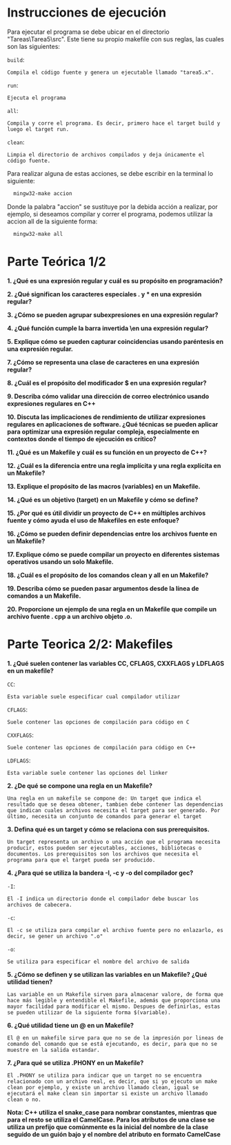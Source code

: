 # Instrucciones de ejecución
Para ejecutar el programa se debe ubicar en el directorio "Tareas\Tarea5\src\". Este tiene su propio makefile con sus reglas, las cuales son las siguientes:

`build`:

    Compila el código fuente y genera un ejecutable llamado "tarea5.x".

`run`:    

    Ejecuta el programa

`all`:

    Compila y corre el programa. Es decir, primero hace el target build y luego el target run.

`clean`:

    Limpia el directorio de archivos compilados y deja únicamente el código fuente.

Para realizar alguna de estas acciones, se debe escribir en la terminal lo siguiente:

```bash
  mingw32-make accion
```

Donde la palabra "accion" se sustituye por la debida acción a realizar, por ejemplo, si deseamos compilar y correr el programa, podemos utilizar la accion all de la siguiente forma:

```bash
  mingw32-make all
```



# Parte Teórica 1/2

**1. ¿Qué es una expresión regular y cuál es su propósito en programación?**



**2. ¿Qué significan los caracteres especiales . y * en una expresión regular?**



**3. ¿Cómo se pueden agrupar subexpresiones en una expresión regular?**  



**4. ¿Qué función cumple la barra invertida \en una expresión regular?**  



**5. Explique cómo se pueden capturar coincidencias usando paréntesis en una expresión regular.**  



**7. ¿Cómo se representa una clase de caracteres en una expresión regular?**  



**8. ¿Cuál es el propósito del modificador \$ en una expresión regular?**  



**9. Describa cómo validar una dirección de correo electrónico usando expresiones regulares en C++**  



**10. Discuta las implicaciones de rendimiento de utilizar expresiones regulares en aplicaciones de software. ¿Qué técnicas se pueden aplicar para optimizar una expresión regular compleja, especialmente en contextos donde el tiempo de ejecución es crítico?**



**11. ¿Qué es un Makefile y cuál es su función en un proyecto de C++?**  



**12. ¿Cuál es la diferencia entre una regla implícita y una regla explícita en un Makefile?**



**13. Explique el propósito de las macros (variables) en un Makefile.**  



**14. ¿Qué es un objetivo (target) en un Makefile y cómo se define?**  



**15. ¿Por qué es útil dividir un proyecto de C++ en múltiples archivos fuente y cómo ayuda el uso de Makefiles en este enfoque?**  



**16. ¿Cómo se pueden definir dependencias entre los archivos fuente en un Makefile?** 



**17. Explique cómo se puede compilar un proyecto en diferentes sistemas operativos usando un solo Makefile.**  



**18. ¿Cuál es el propósito de los comandos clean y all en un Makefile?**  



**19. Describa cómo se pueden pasar argumentos desde la línea de comandos a un Makefile.**  



**20. Proporcione un ejemplo de una regla en un Makefile que compile un archivo fuente . cpp a un archivo objeto .o.**





# Parte Teorica 2/2: Makefiles 


**1. ¿Qué suelen contener las variables CC, CFLAGS, CXXFLAGS y LDFLAGS en un makefile?**

`CC`:

    Esta variable suele especificar cual compilador utilizar

`CFLAGS`:

    Suele contener las opciones de compilación para código en C

`CXXFLAGS`:

    Suele contener las opciones de compilación para código en C++

`LDFLAGS`:

    Esta variable suele contener las opciones del linker 

**2. ¿De qué se compone una regla en un Makefile?**

    Una regla en un makefile se compone de: Un target que indica el resultado que se desea obtener, tambien debe contener las dependencias que indican cuales archivos necesita el target para ser generado. Por último, necesita un conjunto de comandos para generar el target

**3. Defina qué es un target y cómo se relaciona con sus prerequisitos.**

    Un target representa un archivo o una acción que el programa necesita producir, estos pueden ser ejecutables, acciones, bibliotecas o documentos. Los prerequisitos son los archivos que necesita el programa para que el target pueda ser producido. 

**4. ¿Para qué se utiliza la bandera -I, -c y -o del compilador gec?**

`-I`:

    El -I indica un directorio donde el compilador debe buscar los archivos de cabecera.

`-c`:

    El -c se utiliza para compilar el archivo fuente pero no enlazarlo, es decir, se gener un archivo ".o"

`-o`:

    Se utiliza para especificar el nombre del archivo de salida

**5. ¿Cómo se definen y se utilizan las variables en un Makefile? ¿Qué utilidad tienen?**

    Las variable en un Makefile sirven para almacenar valore, de forma que hace más legible y entendible el Makefile, además que proporciona una mayor facilidad para modificar el mismo. Despues de definirlas, estas se pueden utilizar de la siguiente forma $(variable).

**6. ¿Qué utilidad tiene un @ en un Makefile?**

    El @ en un makefile sirve para que no se de la impresión por lineas de comando del comando que se está ejecutando, es decir, para que no se muestre en la salida estandar.

**7. ¿Para qué se utiliza .PHONY en un Makefile?**

    El .PHONY se utiliza para indicar que un target no se encuentra relacionado con un archivo real, es decir, que si yo ejecuto un make clean por ejemplo, y existe un archivo llamado clean, igual se ejecutará el make clean sin importar si existe un archivo llamado clean o no.

**Nota: C++ utiliza el snake_case para nombrar constantes, mientras que para el resto se utiliza el CamelCase. Para los atributos de una clase se utiliza un prefijo que comúnmente es la inicial del nombre de la clase seguido de un guión bajo y el nombre del atributo en formato CamelCase**